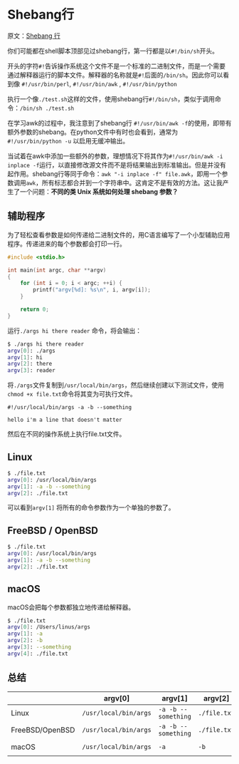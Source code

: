 # Shebang行

原文：[Shebang 行](https://linuskarlsson.se/blog/shebang-shenanigans/)

你们可能都在shell脚本顶部见过shebang行，第一行都是以`#!/bin/sh`开头。

开头的字符`#!`告诉操作系统这个文件不是一个标准的二进制文件，而是一个需要通过解释器运行的脚本文件。解释器的名称就是`#!`后面的`/bin/sh`。因此你可以看到像 `#!/usr/bin/perl`,  `#!/usr/bin/awk` , `#!/usr/bin/python`

执行一个像`./test.sh`这样的文件，使用shebang行`#!/bin/sh`，类似于调用命令：`/bin/sh ./test.sh`

在学习awk的过程中，我注意到了shebang行 `#!/usr/bin/awk -f`的使用，即带有额外参数的shebang。在python文件中有时也会看到，通常为`#!/usr/bin/python -u` 以启用无缓冲输出。

当试着在awk中添加一些额外的参数，理想情况下将其作为`#!/usr/bin/awk -i inplace -f`运行，以直接修改源文件而不是将结果输出到标准输出。但是并没有起作用。shebang行等同于命令：`awk "-i inplace -f" file.awk`，即用一个参数调用`awk`，所有标志都合并到一个字符串中。这肯定不是有效的方法。这让我产生了一个问题：**不同的类 Unix 系统如何处理 shebang 参数？**

## 辅助程序

为了轻松查看参数是如何传递给二进制文件的，用C语言编写了一个小型辅助应用程序。传递进来的每个参数都会打印一行。

```c
#include <stdio.h>

int main(int argc, char **argv)
{
	for (int i = 0; i < argc; ++i) {
		printf("argv[%d]: %s\n", i, argv[i]);
	}

	return 0;
}

```

运行`./args hi there reader` 命令，将会输出：

```bash
$ ./args hi there reader
argv[0]: ./args
argv[1]: hi
argv[2]: there
argv[3]: reader

```

将`./args`文件复制到`/usr/local/bin/args`，然后继续创建以下测试文件，使用`chmod +x file.txt`命令将其变为可执行文件。

```shell
#!/usr/local/bin/args -a -b --something

hello i'm a line that doesn't matter
```

然后在不同的操作系统上执行file.txt文件。

## Linux

```bash
$ ./file.txt
argv[0]: /usr/local/bin/args
argv[1]: -a -b --something
argv[2]: ./file.txt
```

可以看到`argv[1]` 将所有的命令参数作为一个单独的参数了。

## FreeBSD / OpenBSD

```bash
$ ./file.txt
argv[0]: /usr/local/bin/args
argv[1]: -a -b --something
argv[2]: ./file.txt
```

## macOS

macOS会把每个参数都独立地传递给解释器。

```bash
$ ./file.txt
argv[0]: /Users/linus/args
argv[1]: -a
argv[2]: -b
argv[3]: --something
argv[4]: ./file.txt
```



## 总结

|                 | argv[0]               | argv[1]             | argv[2]      | argv[3]       | argv[4]      |
| --------------- | --------------------- | ------------------- | ------------ | ------------- | ------------ |
| Linux           | `/usr/local/bin/args` | `-a -b --something` | `./file.txt` |               |              |
| FreeBSD/OpenBSD | `/usr/local/bin/args` | `-a -b --something` | `./file.txt` |               |              |
| macOS           | `/usr/local/bin/args` | `-a`                | `-b`         | `--something` | `./file.txt` |